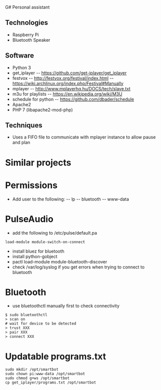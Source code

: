 G# Personal assistant

## Technologies

- Raspberry Pi
- Bluetooth Speaker

## Software

- Python 3
- get_iplayer
-- https://github.com/get-iplayer/get_iplayer
- festvox
-- http://festvox.org/festival/index.html
-- https://wiki.archlinux.org/index.php/Festival#Manually
- mplayer
-- http://www.mplayerhq.hu/DOCS/tech/slave.txt
- m3u for playlists
-- https://en.wikipedia.org/wiki/M3U
- schedule for python
-- https://github.com/dbader/schedule
- Apache2
- PHP 7 (libapache2-mod-php)

## Techniques

- Uses a FIFO file to communicate with mplayer instance to allow pause and plan

# Similar projects


# Permissions

- Add user to the following:
-- lp
-- bluetooth
-- www-data

# PulseAudio

- add the following to /etc/pulse/default.pa
```
load-module module-switch-on-connect
```
- install bluez for bluetooth
- install python-gobject
- pactl load-module module-bluetooth-discover
- check /var/log/syslog if you get errors when trying to connect to bluetooth

# Bluetooth

- use bluetoothctl manually first to check connectivity
```
$ sudo bluetoothctl
> scan on
# wait for device to be detected
> trust XXX
> pair XXX
> connect XXX
```

# Updatable programs.txt

```
sudo mkdir /opt/smartbot
sudo chown pi:www-data /opt/smartbot
sudo chmod g+ws /opt/smartbot
cp get_iplayer/programs.txt /opt/smartbot
```

